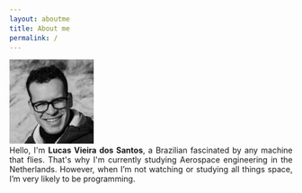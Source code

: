 ```yaml
---
layout: aboutme
title: About me
permalink: /
---
```

<link rel="stylesheet" href="https://cdnjs.cloudflare.com/ajax/libs/font-awesome/4.7.0/css/font-awesome.min.css">
<script type="text/javascript" src="assets/js/script-aboutme.js"></script>
<!-- <script>


</script>
-->
<style>

.showmore:hover{
cursor: pointer;
}

.SocialLink  a:visited,.SocialLink  a:link,.SocialLink  a:active, .SocialLink .showmore:visited, .SocialLink .showmore:link,  .SocialLink .showmore:visited{
text-decoration: none;
color: black;
font-weight:bold;
}

.SocialLink a:hover, .SocialLink .showmore:hover{
color: gray;
}

img {
border-radius: 50%;
}

/* Styling */
.timeline {
margin: 4em auto;
position: relative;
max-width: 46em;
list-style: none;
}

.timeline:before {
background-color: black;
content: '';
margin-left: -1px;
position: absolute;
top: 0;
left: 0em;
width: 2px;
height: 100%;
}

.timeline-event {
position: relative;
}

.timeline-event-copy {
padding-top: 2em;
padding-left: 2em;
/*padding-top: 2em;*/
position: relative;
top: -1.875em;
left: 0em;
width: 100%;
}

.timeline-event-copy h3 {
font-size: 1.75em;
margin-bottom: 0.4em;
}

.timeline-event-copy h4 {
font-size: 1.2em;
margin-bottom: 1.2em;
}

.timeline-event-copy strong {
font-weight: 700;
}

.timeline-event-copy p:not(.timeline-event-thumbnail) {
padding-bottom: 1em;
}


.timeline-event-thumbnail {
color: white;
font-size: 0.88em;
background-color: black;
display: inline-block;
margin-bottom: 1.2em;
padding: 0.25em 1em 0.25em 1em;
}

.post-content{
  margin-bottom: 0;
}

.page-content {
    padding-top: 10px;
    padding-bottom: 0;
}

</style>



<div class="container">
  
  <div class="row d-flex justify-content-center">
    <div class="col-12  p-0 " >
      <div class='row d-flex justify-content-center mt-2 '>
        <img src="/assets/images/me.jpg" alt=""  style="width:150px;height: 150px">
      </div>
    </div>
  </div>
  
  <div class="row mt-3 d-flex justify-content-center">
    <div class="col-12 " style=' text-align: justify;' >
      Hello, I'm <b>Lucas Vieira dos Santos</b>, a Brazilian fascinated by any machine that flies. That's why I'm currently studying Aerospace engineering in the Netherlands. However, when I’m not watching or studying all things space, I’m very likely to be programming.
      <!-- With Python, my go-to language, I've worked on many types of projects, such as engineering design, game development, and the creation of web applications. At the moment, I’m focusing on data science and how to use Python for Machine Learning. -->
    </div>
  </div>
  
  <div class="row mt-3 d-flex justify-content-center">
    <div class="col-12 col-lg-6 p-0" >
      <div class='row  SocialLink d-flex justify-content-around px-5 mx-1'>
        <a  href="mailto:lucas6eng@gmail.com" title="Email" target="\_blank" ><i class="fa fa-envelope fa-2x" aria-hidden="true"></i></a>
        <a  href="https://www.linkedin.com/in/lucasvsantos/" title="LinkedIn" target="\_blank" ><i class="fa fa-linkedin fa-2x" aria-hidden="true"></i></a>
        <a  href="https://github.com/iamlucassantos" title="GitHub" target="\_blank"><i class="fa fa-github fa-2x" aria-hidden="true"></i></a>
        <a  href="https://lucas6eng.myportfolio.com/" title="Behance" target="\_blank"><i class="fa fa-behance fa-2x" aria-hidden="true"></i></a>
        <a  href="{{ site.url }}/download/LucasSantosCV.pdf" title="Resume" target="\_blank"><i class="fa fa-briefcase fa-2x" aria-hidden="true"></i></a>
      </div>
    </div>
  </div>
  
  
</div>


<div id='cv' class="pt-4 mt-4" style="display: none;">
  <div class="container">
    <h1>Education</h1>
    <ul class="timeline mt-4">
      <li class="timeline-event">
        <p class="timeline-event-thumbnail">Sep 2018 - Current</p>
        <div class="timeline-event-copy">
          <h3>Bsc Aerospace Engineering </h3>
          <h4>Delft University of Technology</h4>
          <p><strong>Fields of study</strong><br>Aerodynamics, Propulsion & Power Systems, Engineering & Aerospace Design, Applied Numerical Analysis, Computational Modelling, Aerospace Materials &
          Structures, and Aerospace Flight Dynamics</p>
        </div>
      </li>
      <li class="timeline-event">
        <p class="timeline-event-thumbnail">Sep 2020 - Current</p>
        <div class="timeline-event-copy">
          <h3>Computer Science Minor</h3>
          <h4>Delft University of Technology</h4>
          <p><strong>Fields of study</strong><br>Modern software development and Data Science</p>
          <p><strong>Main courses</strong><br>Algorithms and Data Structures, Software Engineering Methods, Data Analytics, and Visual Data Processing</p>
        </div>
      </li>
      <li class="timeline-event">
        <p class="timeline-event-thumbnail">Aug 2015 - Aug 2017 (Incomplete)</p>
        <div class="timeline-event-copy">
          <h3>Bsc Mechanical Engineering</h3>
          <h4>Universidade do Estado do Rio de Janeiro</h4>
          <p>- Studies were frozen due to emigration to the Netherlands<br>
            - Average grade at the termination of 8.63 <br>
          - Admitted through 'Vestibular UERJ' (full scholarship based on academic merit)</p>
        </div>
      </li>
    </ul>
  </div>
  
  
  <div class="container">
    <h1>Experience</h1>
    <ul class="timeline mt-4">
      <li class="timeline-event">
        <p class="timeline-event-thumbnail">Jul 2016 - Aug 2016</p>
        <div class="timeline-event-copy">
          <h3>Logistic Assistant </h3>
          <h4>OBS - Olympic Broadcasting Services</h4>
          <p>
            - Freelance paid employment during the 2016 Olympic Games in Rio de Janeiro<br>
          - Responsible for the creation and distribution of logistical plans for the OBS crew, including bus and meal schedules, expense reports, inventory records, and call sheets<br></p>
        </div>
      </li>
    </ul>
  </div>
  
  <div class='container SocialLink'>
    <div class="row d-flex justify-content-center" >
      <i  class="showmore fa fa-chevron-up fa-2x" aria-hidden="true" onclick="toggle_less()"></i>
    </div>
  </div>
  
</div>



<div class='container SocialLink' id='showmoreCont' style="display: inline">
  <div class=" row mt-3 d-flex justify-content-center"  >
    <i class="showmore fa fa-chevron-down fa-2x" aria-hidden="true" onclick="toggle_more()"></i>
  </div>
</div>